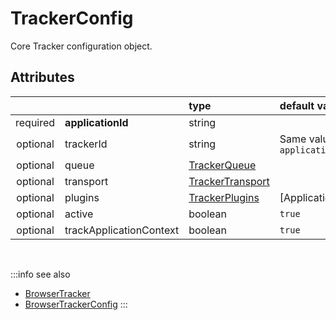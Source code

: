 # TrackerConfig

Core Tracker configuration object.  

## Attributes
|          |                         | type                                                                         | default value                 |
|:--------:|:------------------------|:-----------------------------------------------------------------------------|:------------------------------|
| required | **applicationId**       | string                                                                       |                               |
| optional | trackerId               | string                                                                       | Same value as `applicationId` |
| optional | queue                   | [TrackerQueue](/tracking/browser/api-reference/core/TrackerQueue.md)         |                               |
| optional | transport               | [TrackerTransport](/tracking/browser/api-reference/core/TrackerTransport.md) |                               |
| optional | plugins                 | [TrackerPlugins](/tracking/browser/api-reference/core/TrackerPlugins.md)     | [ApplicationContextPlugin]    |
| optional | active                  | boolean                                                                      | `true`                        |
| optional | trackApplicationContext | boolean                                                                      | `true`                        |

<br/>

:::info see also
- [BrowserTracker](/tracking/browser/api-reference/general/BrowserTracker.md)
- [BrowserTrackerConfig](/tracking/browser/api-reference/definitions/BrowserTrackerConfig.md) 
:::
